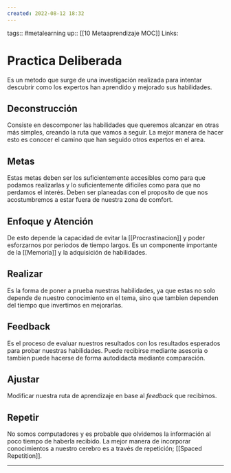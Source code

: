 ```yaml
---
created: 2022-08-12 18:32
---
```

tags:: #metalearning 
up:: [[10 Metaaprendizaje MOC]]
Links: 
# Practica Deliberada
Es un metodo que surge de una investigación realizada para intentar descubrir como los expertos han aprendido y mejorado sus habilidades.

## Deconstrucción
Consiste en descomponer las habilidades que queremos alcanzar en otras más simples, creando la ruta que vamos a seguir. La mejor manera de hacer esto es conocer el camino que han seguido otros expertos en el area.

## Metas
Estas metas deben ser los suficientemente accesibles como para que podamos realizarlas y lo suficientemente dificiles como para que no perdamos el interés. Deben ser planeadas con el proposito de que nos acostumbremos a estar fuera de nuestra zona de comfort.

## Enfoque y Atención
De esto depende la capacidad de evitar la [[Procrastinacion]] y poder esforzarnos por periodos de tiempo largos. Es un componente importante de la [[Memoria]] y la adquisición de habilidades.

## Realizar
Es la forma de poner a prueba nuestras habilidades, ya que estas no solo depende de nuestro conocimiento en el tema, sino que tambien dependen del tiempo que invertimos en mejorarlas.

## Feedback
Es el proceso de evaluar nuestros resultados con los resultados esperados para probar nuestras habilidades. Puede recibirse mediante asesoria o tambien puede hacerse de forma autodidacta mediante comparación.

## Ajustar
Modificar nuestra ruta de aprendizaje en base al *feedback* que recibimos.

## Repetir
No somos computadores y es probable que olvidemos la información al poco tiempo de haberla recibido. La mejor manera de incorporar conocimientos a nuestro cerebro es a través de repetición; [[Spaced Repetition]].


___
